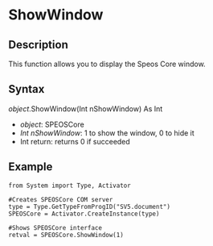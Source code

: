 # ShowWindow

## Description

This function allows you to display the Speos Core window.

## Syntax 

*object*.ShowWindow\(Int nShowWindow\) As Int

 - *object*: SPEOSCore
 - *Int nShowWindow*: 1 to show the window, 0 to hide it
 - Int return: returns 0 if succeeded

## Example

```ironpython
from System import Type, Activator

#Creates SPEOSCore COM server
type = Type.GetTypeFromProgID("SV5.document")
SPEOSCore = Activator.CreateInstance(type)

#Shows SPEOSCore interface
retval = SPEOSCore.ShowWindow(1)
```